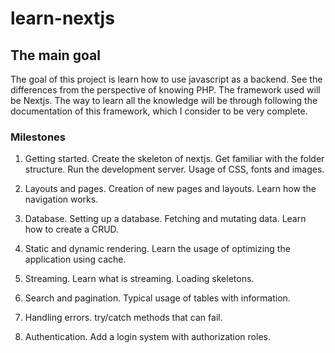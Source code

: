 # learn-nextjs

## The main goal

The goal of this project is learn how to use javascript as a backend.
See the differences from the perspective of knowing PHP.
The framework used will be Nextjs.
The way to learn all the knowledge will be through following the documentation of this framework, which I consider to be very complete.

### Milestones

1. Getting started. Create the skeleton of nextjs. Get familiar with the folder structure. Run the development server. Usage of CSS, fonts and images.

2. Layouts and pages. Creation of new pages and layouts. Learn how the navigation works.

3. Database. Setting up a database. Fetching and mutating data. Learn how to create a CRUD.

4. Static and dynamic rendering. Learn the usage of optimizing the application using cache.

5. Streaming. Learn what is streaming. Loading skeletons.

6. Search and pagination. Typical usage of tables with information.

7. Handling errors. try/catch methods that can fail.

8. Authentication. Add a login system with authorization roles.